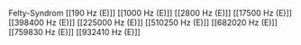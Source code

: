 Felty-Syndrom
[[190 Hz (E)]]
[[1000 Hz (E)]]
[[2800 Hz (E)]]
[[17500 Hz (E)]]
[[398400 Hz (E)]]
[[225000 Hz (E)]]
[[510250 Hz (E)]]
[[682020 Hz (E)]]
[[759830 Hz (E)]]
[[932410 Hz (E)]]